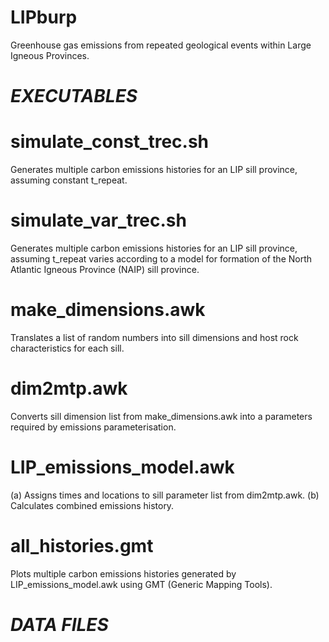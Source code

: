 # LIPburp

Greenhouse gas emissions from repeated geological events within Large Igneous Provinces.

# ***EXECUTABLES***

# simulate_const_trec.sh

Generates multiple carbon emissions histories for an LIP sill province, assuming constant t_repeat. 

# simulate_var_trec.sh

Generates multiple carbon emissions histories for an LIP sill province, assuming t_repeat varies according to a model for formation of the North Atlantic Igneous Province (NAIP) sill province.

# make_dimensions.awk

Translates a list of random numbers into sill dimensions and host rock characteristics for each sill.  

# dim2mtp.awk

Converts sill dimension list from make_dimensions.awk into a parameters required by emissions parameterisation.

# LIP_emissions_model.awk

(a) Assigns times and locations to sill parameter list from dim2mtp.awk.
(b) Calculates combined emissions history.

# all_histories.gmt

Plots multiple carbon emissions histories generated by LIP_emissions_model.awk using GMT (Generic Mapping Tools).


# ***DATA FILES***



